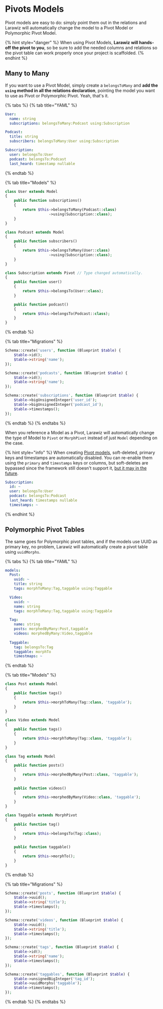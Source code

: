 # Pivots Models

Pivot models are easy to do: simply point them out in the relations and Larawiz will automatically change the model to a Pivot Model or Polymorphic Pivot Model.

{% hint style="danger" %}
When using Pivot Models, **Larawiz will hands-off the pivot to you**, so be sure to add the needed columns and relations so the pivot table can work properly once your project is scaffolded.
{% endhint %}

## Many to Many

If you want to use a Pivot Model, simply create a `belongsToMany` and **add the `using` method in all the relations declaration**, pointing the model you want to use as Pivot or Polymorphic Pivot. Yeah, that's it.

{% tabs %}
{% tab title="YAML" %}
```yaml
User:
  name: string
  subscriptions: belongsToMany:Podcast using:Subscription

Podcast:
  title: string
  subscribers: belongsToMany:User using:Subscription

Subscription:
  user: belongsTo:User
  podcast: belongsTo:Podcast
  last_heard: timestamp nullable
```
{% endtab %}

{% tab title="Models" %}
```php
class User extends Model
{
    public function subscriptions()
    {
        return $this->belongsToMany(Podcast::class)
                    ->using(Subscription::class);
    }
}

class Podcast extends Model
{
    public function subscribers()
    {
        return $this->belongsToMany(User::class)
                    ->using(Subscription::class);
    }
}

class Subscription extends Pivot // Type changed automatically.
{
    public function user()
    {
        return $this->belongsTo(User::class);
    }

    public function podcast()
    {
        return $this->belongsTo(Podcast::class);
    }
}
```
{% endtab %}

{% tab title="Migrations" %}
```php
Schema::create('users', function (Blueprint $table) {
    $table->id();
    $table->string('name');
});

Schema::create('podcasts', function (Blueprint $table) {
    $table->id();
    $table->string('name');
});

Schema::create('subscriptions', function (Blueprint $table) {
    $table->bigUnsignedInteger('user_id');
    $table->bigUnsignedInteger('podcast_id');
    $table->timestamps();
});

```
{% endtab %}
{% endtabs %}

When you reference a Model as a Pivot, Larawiz will automatically change the type of Model to `Pivot` or `MorphPivot` instead of just `Model` depending on the case.

{% hint style="info" %}
When creating [Pivot models](https://laravel.com/docs/7.x/eloquent-relationships#defining-custom-intermediate-table-models), soft-deleted, primary keys and timestamps are automatically disabled. You can re-enable them using the `primary` and `timestamps` keys or columns, but soft-deletes are bypassed since the framework still doesn't support it, [but it may in the future](https://github.com/laravel/framework/pull/31224).

```yaml
Subscription:
  id: ~
  user: belongsTo:User
  podcast: belongsTo:Podcast
  last_heard: timestamps nullable
  timestamps: ~
```
{% endhint %}

## Polymorphic Pivot Tables

The same goes for Polymorphic pivot tables, and if the models use UUID as primary key, no problem, Larawiz will automatically create a pivot table using `uuidMorphs`.

{% tabs %}
{% tab title="YAML" %}
```yaml
models:
  Post:
    uuid: ~
    title: string
    tags: morphToMany:Tag,taggable using:Taggable

  Video:
    uuid: ~
    name: string
    tags: morphToMany:Tag,taggable using:Taggable

  Tag:
    name: string
    posts: morphedByMany:Post,taggable
    videos: morphedByMany:Video,taggable
    
  Taggable:
    tag: belongsTo:Tag
    taggable: morphTo
    timestmaps: ~
```
{% endtab %}

{% tab title="Models" %}
```php
class Post extends Model
{
    public function tags()
    {
        return $this->morphToMany(Tag::class, 'taggable');
    }
}

class Video extends Model
{
    public function tags()
    {
        return $this->morphToMany(Tag::class, 'taggable');
    }
}

class Tag extends Model
{
    public function posts()
    {
        return $this->morphedByMany(Post::class, 'taggable');
    }
    
    public function videos()
    {
        return $this->morphedByMany(Video::class, 'taggable');
    }
}

class Taggable extends MorphPivot
{
    public function tag()
    {
        return $this->belongsTo(Tag::class);
    }
    
    public function taggable()
    {
        return $this->morphTo();
    }
}
```
{% endtab %}

{% tab title="Migrations" %}
```php
Schema::create('posts', function (Blueprint $table) {
    $table->uuid();
    $table->string('title');
    $table->timestamps();
});

Schema::create('videos', function (Blueprint $table) {
    $table->uuid();
    $table->string('title');
    $table->timestamps();
});

Schema::create('tags', function (Blueprint $table) {
    $table->id();
    $table->string('name');
    $table->timestamps();
});

Schema::create('taggables', function (Blueprint $table) {
    $table->unsignedBigInteger('tag_id');
    $table->uuidMorphs('taggable');
    $table->timestamps();
});
```
{% endtab %}
{% endtabs %}

